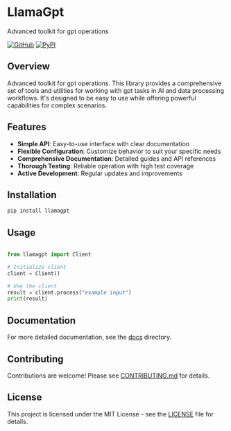 # LlamaGpt

Advanced toolkit for gpt operations

[![GitHub](https://img.shields.io/github/license/llamasearchai/llamagpt)](https://github.com/llamasearchai/llamagpt/blob/main/LICENSE)
[![PyPI](https://img.shields.io/pypi/v/llamagpt.svg)](https://pypi.org/project/llamagpt/)

## Overview


Advanced toolkit for gpt operations. This library provides a comprehensive set of tools and utilities for
working with gpt tasks in AI and data processing workflows.
It's designed to be easy to use while offering powerful capabilities for complex scenarios.


## Features


- **Simple API**: Easy-to-use interface with clear documentation
- **Flexible Configuration**: Customize behavior to suit your specific needs
- **Comprehensive Documentation**: Detailed guides and API references
- **Thorough Testing**: Reliable operation with high test coverage
- **Active Development**: Regular updates and improvements


## Installation

```bash
pip install llamagpt
```

## Usage

```python

from llamagpt import Client

# Initialize client
client = Client()

# Use the client
result = client.process("example input")
print(result)

```

## Documentation

For more detailed documentation, see the [docs](docs/) directory.

## Contributing

Contributions are welcome! Please see [CONTRIBUTING.md](CONTRIBUTING.md) for details.

## License

This project is licensed under the MIT License - see the [LICENSE](LICENSE) file for details.
